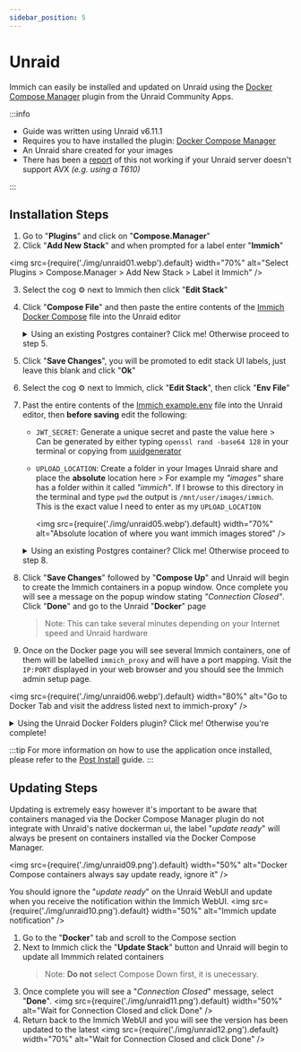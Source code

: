 ```yaml
---
sidebar_position: 5
---
```


# Unraid

Immich can easily be installed and updated on Unraid using the [Docker Compose Manager](https://forums.unraid.net/topic/114415-plugin-docker-compose-manager/) plugin from the Unraid Community Apps.

:::info

- Guide was written using Unraid v6.11.1
- Requires you to have installed the plugin: [Docker Compose Manager](https://forums.unraid.net/topic/114415-plugin-docker-compose-manager/)
- An Unraid share created for your images
- There has been a [report](https://forums.unraid.net/topic/130006-errortraps-traps-node27707-trap-invalid-opcode-ip14fcfc8d03c0-sp7fff32889dd8-more/#comment-1189395) of this not working if your Unraid server doesn't support AVX _(e.g. using a T610)_

:::

## Installation Steps

1. Go to "**Plugins**" and click on "**Compose.Manager**"
2. Click "**Add New Stack**" and when prompted for a label enter "**Immich**"

<img
src={require('./img/unraid01.webp').default}
width="70%"
alt="Select Plugins > Compose.Manager > Add New Stack > Label it Immich"
/>

3.  Select the cog ⚙️ next to Immich then click "**Edit Stack**"
4.  Click "**Compose File**" and then paste the entire contents of the [Immich Docker Compose](https://github.com/immich-app/immich/releases/latest/download/docker-compose.yml) file into the Unraid editor
    <details >
        <summary>Using an existing Postgres container? Click me! Otherwise proceed to step 5.</summary>
        <ul>
            <li>Comment out the database service</li>
            <img
                src={require('./img/unraid02.png').default}
                width="50%"
                alt="Comment out database service in the compose file"
            />
            <li>Comment out the database dependency for <b>each service</b> <i>(example in screenshot below only shows 2 of the services - ensure you do this for all services)</i></li>
            <img
                src={require('./img/unraid03.png').default}
                width="50%"
                alt="Comment out every reference to the database service in the compose file"
            />
            <li>Comment out the volumes</li>
            <img
                src={require('./img/unraid04.png').default}
                width="20%"
                alt="Comment out database volume"
            />
        </ul>
    </details>
5.  Click "**Save Changes**", you will be promoted to edit stack UI labels, just leave this blank and click "**Ok**"
6.  Select the cog ⚙️ next to Immich, click "**Edit Stack**", then click "**Env File**"
7.  Past the entire contents of the [Immich example.env](https://github.com/immich-app/immich/releases/latest/download/example.env) file into the Unraid editor, then **before saving** edit the following:

    - `JWT_SECRET`: Generate a unique secret and paste the value here > Can be generated by either typing `openssl rand -base64 128` in your terminal or copying from [uuidgenerator](https://www.uuidgenerator.net/version1)
    - `UPLOAD_LOCATION`: Create a folder in your Images Unraid share and place the **absolute** location here > For example my _"images"_ share has a folder within it called _"immich"_. If I browse to this directory in the terminal and type `pwd` the output is `/mnt/user/images/immich`. This is the exact value I need to enter as my `UPLOAD_LOCATION`

      <img
      src={require('./img/unraid05.webp').default}
      width="70%"
      alt="Absolute location of where you want immich images stored"
      />

    <details >
        <summary>Using an existing Postgres container? Click me! Otherwise proceed to step 8.</summary>
        <p>Update the following database variables as relevant to your Postgres container:</p>
        <ul>
            <li><code>DB_HOSTNAME</code></li>
            <li><code>DB_USERNAME</code></li>
            <li><code>DB_PASSWORD</code></li>
            <li><code>DB_DATABASE_NAME</code></li>
            <li><code>DB_PORT</code></li>
        </ul>
    </details>

8.  Click "**Save Changes**" followed by "**Compose Up**" and Unraid will begin to create the Immich containers in a popup window. Once complete you will see a message on the popup window stating _"Connection Closed"_. Click "**Done**" and go to the Unraid "**Docker**" page

    > Note: This can take several minutes depending on your Internet speed and Unraid hardware

9.  Once on the Docker page you will see several Immich containers, one of them will be labelled `immich_proxy` and will have a port mapping. Visit the `IP:PORT` displayed in your web browser and you should see the Immich admin setup page.

<img
src={require('./img/unraid06.webp').default}
width="80%"
alt="Go to Docker Tab and visit the address listed next to immich-proxy"
/>

<details >
    <summary>Using the Unraid Docker Folders plugin? Click me! Otherwise you're complete!</summary>
    <p>If you are using the Docker Folders plugin go the Docker tab and select "<b>New Folder</b>".<br />Label it <i>"Immich"</i> and use the logo from the <a href="https://immich.app/">Immich homepage</a> <i>(right click the logo, "Save As", and reupload to Unraid)</i><br />Then simply select all the Immich related containers before clicking "<b>Submit</b>"</p>
    <img
        src={require('./img/unraid07.webp').default}
        width="80%"
        alt="Go to Docker Tab and visit the address listed next to immich-proxy"
    />
    <img
        src={require('./img/unraid08.webp').default}
        width="90%"
        alt="Go to Docker Tab and visit the address listed next to immich-proxy"
    />
    
</details>

:::tip
For more information on how to use the application once installed, please refer to the [Post Install](/docs/install/post-install.mdx) guide.
:::

## Updating Steps

Updating is extremely easy however it's important to be aware that containers managed via the Docker Compose Manager plugin do not integrate with Unraid's native dockerman ui, the label "_update ready_" will always be present on containers installed via the Docker Compose Manager.

<img
src={require('./img/unraid09.png').default}
width="50%"
alt="Docker Compose containers always say update ready, ignore it"
/>

You should ignore the "_update ready_" on the Unraid WebUI and update when you receive the notification within the Immich WebUI.
<img
src={require('./img/unraid10.png').default}
width="50%"
alt="Immich update notification"
/>

1. Go to the "**Docker**" tab and scroll to the Compose section
2. Next to Immich click the "**Update Stack**" button and Unraid will begin to update all Immmich related containers
   > Note: **Do not** select Compose Down first, it is unecessary.
3. Once complete you will see a "_Connection Closed_" message, select "**Done**".
   <img
   src={require('./img/unraid11.png').default}
   width="50%"
   alt="Wait for Connection Closed and click Done"
   />
4. Return back to the Immich WebUI and you will see the version has been updated to the latest
   <img
   src={require('./img/unraid12.png').default}
   width="70%"
   alt="Wait for Connection Closed and click Done"
   />
